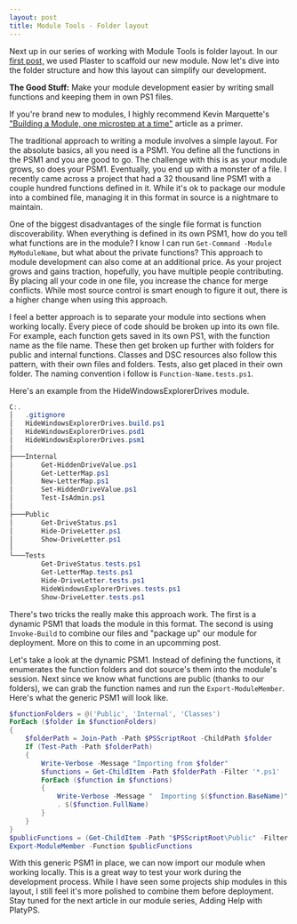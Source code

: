 ```yaml
---
layout: post
title: Module Tools - Folder layout
---
```


Next up in our series of working with Module Tools is folder layout.
In our [first post,](http://overpoweredshell.com//Module-Tools-Starting-Off/) we used Plaster to scaffold our new module.
Now let's dive into the folder structure and how this layout can simplify our development.

**The Good Stuff:**
Make your module development easier by writing small functions and keeping them in own PS1 files.

<!-- more -->

If you're brand new to modules, I highly recommend Kevin Marquette's ["Building a Module, one microstep at a time"](https://kevinmarquette.github.io/2017-05-27-Powershell-module-building-basics/) article as a primer.

The traditional approach to writing a module involves a simple layout.
For the absolute basics, all you need is a PSM1.
You define all the functions in the PSM1 and you are good to go.
The challenge with this is as your module grows, so does your PSM1.
Eventually, you end up with a monster of a file.
I recently came across a project that had a 32 thousand line PSM1 with a couple hundred functions defined in it.
While it's ok to package our module into a combined file, managing it in this format in source is a nightmare to maintain.

One of the biggest disadvantages of the single file format is function discoverability.
When everything is defined in its own PSM1, how do you tell what functions are in the module?
I know I can run ```Get-Command -Module MyModuleName```, but what about the private functions?
This approach to module development can also come at an additional price.
As your project grows and gains traction, hopefully, you have multiple people contributing.
By placing all your code in one file, you increase the chance for merge conflicts.
While most source control is smart enough to figure it out, there is a higher change when using this approach.

I feel a better approach is to separate your module into sections when working locally.
Every piece of code should be broken up into its own file.
For example, each function gets saved in its own PS1, with the function name as the file name.
These then get broken up further with folders for public and internal functions.
Classes and DSC resources also follow this pattern, with their own files and folders.
Tests, also get placed in their own folder.
The naming convention i follow is ```Function-Name.tests.ps1```.

Here's an example from the HideWindowsExplorerDrives module.

```powershell
C:.
│   .gitignore
│   HideWindowsExplorerDrives.build.ps1
│   HideWindowsExplorerDrives.psd1
│   HideWindowsExplorerDrives.psm1
│
├───Internal
│       Get-HiddenDriveValue.ps1
│       Get-LetterMap.ps1
│       New-LetterMap.ps1
│       Set-HiddenDriveValue.ps1
│       Test-IsAdmin.ps1
│
├───Public
│       Get-DriveStatus.ps1
│       Hide-DriveLetter.ps1
│       Show-DriveLetter.ps1
│
└───Tests
        Get-DriveStatus.tests.ps1
        Get-LetterMap.tests.ps1
        Hide-DriveLetter.tests.ps1
        HideWindowsExplorerDrives.tests.ps1
        Show-DriveLetter.tests.ps1
```

There's two tricks the really make this approach work.
The first is a dynamic PSM1 that loads the module in this format.
The second is using ```Invoke-Build``` to combine our files and "package up" our module for deployment.
More on this to come in an upcomming post.

Let's take a look at the dynamic PSM1.
Instead of defining the functions, it enumerates the function folders and dot source's them into the module's session.
Next since we know what functions are public (thanks to our folders), we can grab the function names and run the ```Export-ModuleMember```.
Here's what the generic PSM1 will look like.

```powershell
$functionFolders = @('Public', 'Internal', 'Classes')
ForEach ($folder in $functionFolders)
{
    $folderPath = Join-Path -Path $PSScriptRoot -ChildPath $folder
    If (Test-Path -Path $folderPath)
    {
        Write-Verbose -Message "Importing from $folder"
        $functions = Get-ChildItem -Path $folderPath -Filter '*.ps1' 
        ForEach ($function in $functions)
        {
            Write-Verbose -Message "  Importing $($function.BaseName)"
            . $($function.FullName)
        }
    }
}
$publicFunctions = (Get-ChildItem -Path "$PSScriptRoot\Public" -Filter '*.ps1').BaseName
Export-ModuleMember -Function $publicFunctions
```

With this generic PSM1 in place, we can now import our module when working locally.
This is a great way to test your work during the development process.
While I have seen some projects ship modules in this layout, I still feel it's more polished to combine them before deployment.
Stay tuned for the next article in our module series, Adding Help with PlatyPS.